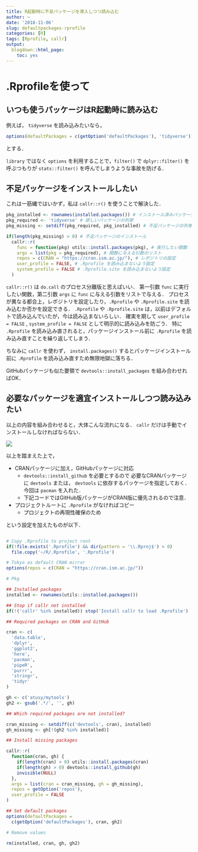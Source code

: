 ```yaml
---
title: R起動時に不足パッケージを導入しつつ読み込む
author: ~
date: '2018-11-06'
slug: defaultpackages-rprofile
categories: [R]
tags: [Rprofile, callr]
output:
  blogdown::html_page: 
    toc: yes
---
```


# .Rprofileを使って

## いつも使うパッケージはR起動時に読み込む

例えば， `tidyverse` を読み込みたいなら，

```r
options(defaultPackages = c(getOption('defaultPackages'), 'tidyverse'))
```

とする．

`library` ではなく `options` を利用することで，`filter()` で `dplyr::filter()` を呼ぶつもりが `stats::filter()` を呼んでしまうような事故を防げる．

## 不足パッケージをインストールしたい

これは一筋縄ではいかず，私は `callr::r()` を使うことで解決した．

```r
pkg_installed <- rownames(installed.packages()) # インストール済みパッケージの列挙
pkg_required <- 'tidyverse' # 欲しいパッケージの列挙
pkg_missing <- setdiff(pkg_required, pkg_installed) # 不足パッケージの列挙

if(length(pkg_missing) > 0) # 不足パッケージのインストール
  callr::r(
    func = function(pkg) utils::install.packages(pkg), # 実行したい関数
    args = list(pkg = pkg_required), # 関数に与える引数のリスト
    repos = c(CRAN = "https://cran.ism.ac.jp/"), # レポジトリの設定
    user_profile = FALSE, # .Rprofile を読み込まないよう設定
    system_profile = FALSE # .Rprofile.site を読み込まないよう設定
  )
```

`callr::r()` は `do.call` のプロセス分離版と思えばいい．
第一引数 `func` に実行したい関数，第二引数 `args` に `func` に与える引数をリストで与える．
プロセスが異なる都合上，レポジトリを設定したり，`.Rprofile` や `.Rprofile.site` を読み込むか否かを設定できる．
`.Rprofile` や `.Rprofile.site` は，以前はデフォルトで読み込んでいたが，今は読み込まないらしい．
確実を期して `user_profile = FALSE` , `system_profile = FALSE` として明示的に読み込みを防ごう．
特に `.Rprofile` を読み込み直されると，パッケージインストール前に `.Rprofile` を読み込み直すことを繰り返してしまう．

ちなみに `callr` を使わず， `install.packages()` するとパッケージインストール前に `.Rprofile` を読み込み直すため無限地獄に落ちる．

GitHubパッケージも似た要領で `devtools::install_packages` を組み合わせればOK．

## 必要なパッケージを適宜インストールしつつ読み込みたい

以上の内容を組み合わせると，大体こんな流れになる．
`callr` だけは手動でインストールしなければならない．

![](/images/Rprofile-defaultPackages-uml.png)

<!--
@startuml
start
:CRANレポジトリを設定;
:インストール済みのパッケージを列挙;
if (callrは導入済みか) then (no)
  :.Rprofile読み込み中止;
  stop
else (yes)
  :必要なパッケージを列挙;
  :不足パッケージを導入 (callr::r_vanilla内);
  :デフォルトパッケージを設定;
  :変数を掃除;
  :.Rprofile読み込み完了;
end
@enduml
-->

以上を踏まえた上で，

- CRANパッケージに加え，GitHubパッケージに対応
    - `devtools::install_github` を必要とするので
      必要なCRANパッケージに `devtools` または， 
      `devtools` に依存するパッケージを指定しておく．
      今回は `pacman` を入れた．
    - 下記コードではGitHub版パッケージがCRAN版に優先されるので注意．
- プロジェクトルートに `.Rprofile` がなければコピー
    - プロジェクトの再現性確保のため

という設定を加えたものが以下．

```r

# Copy .Rprofile to project root
if(!file.exists('.Rprofile') && dir(pattern = '\\.Rproj$') > 0)
  file.copy('~/R/.Rprofile', '.Rprofile')

# Tokyo as default CRAN mirror
options(repos = c(CRAN = "https://cran.ism.ac.jp/"))

# Pkg

## Installed packages
installed <- rownames(utils::installed.packages())

## Stop if callr not installed
if(!('callr' %in% installed)) stop('Install callr to load .Rprofile') 

## Required packages on CRAN and GitHub

cran <- c(
  'data.table',
  'dplyr',
  'ggplot2',
  'here',
  'pacman',
  'pipeR',
  'purrr',
  'stringr',
  'tidyr'
)

gh <- c('atusy/mytools')
gh2 <- gsub('.*/', '', gh)

## Which required packages are not installed?

cran_missing <- setdiff(c('devtools', cran), installed)
gh_missing <- gh[!(gh2 %in% installed)]

## Install missing packages

callr::r(
  function(cran, gh) {
    if(length(cran) > 0) utils::install.packages(cran)
    if(length(gh) > 0) devtools::install_github(gh)
    invisible(NULL)
  },
  args = list(cran = cran_missing, gh = gh_missing),
  repos = getOption('repos'),
  user_profile = FALSE
)

## Set default packages
options(defaultPackages =
  c(getOption('defaultPackages'), cran, gh2)

# Remove values

rm(installed, cran, gh, gh2)


```